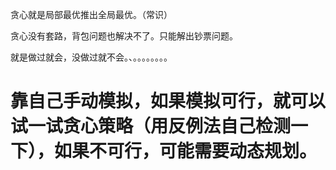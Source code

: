 贪心就是局部最优推出全局最优。（常识）

贪心没有套路，背包问题也解决不了。只能解出钞票问题。

就是做过就会，没做过就不会。、。。。。。。。。

 # 靠自己手动模拟，如果模拟可行，就可以试一试贪心策略（用反例法自己检测一下），如果不可行，可能需要动态规划。

 
